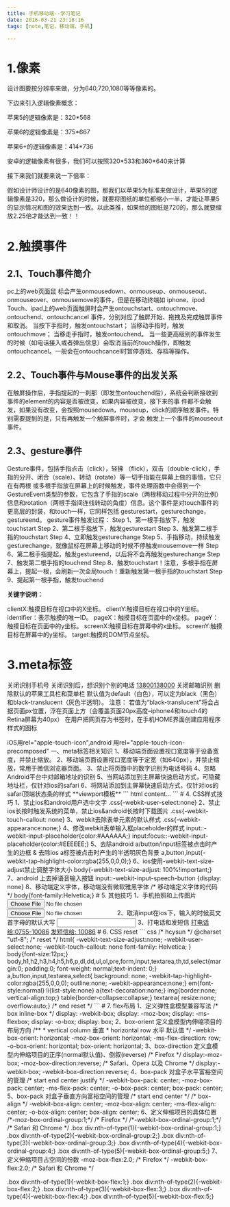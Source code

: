 ```yaml
---
title: 手机移动端--学习笔记
date: 2016-03-21 23:18:16
tags: [note,笔记，移动端，手机]

---
```

# 1.像素
设计图要按分辨率来做，分为640,720,1080等等像素的。

下边来引入逻辑像素概念：

苹果5的逻辑像素是：320*568

苹果6的逻辑像素是：375*667

苹果6+的逻辑像素是：414*736

安卓的逻辑像素有很多，我们可以按照320\*533和360\*640来计算

接下来我们就要来说一下倍率：

假如设计师设计的是640像素的图，那我们以苹果5为标准来做设计，苹果5的逻辑像素是320，那么做设计的时候，就要将图纸的单位都缩小一半，才能让苹果5的显示情况和图的效果达到一致。以此类推，如果给的图纸是720的，那么就要缩放2.25倍才能达到一致！！
# 2.触摸事件
## 2.1、Touch事件简介
pc上的web页面鼠 标会产生onmousedown、onmouseup、onmouseout、onmouseover、onmousemove的事件，但是在移动终端如 iphone、ipod Touch、ipad上的web页面触屏时会产生ontouchstart、ontouchmove、ontouchend、ontouchcancel 事件，分别对应了触屏开始、拖拽及完成触屏事件和取消。
当按下手指时，触发ontouchstart；
当移动手指时，触发ontouchmove；
当移走手指时，触发ontouchend。
当一些更高级别的事件发生的时候（如电话接入或者弹出信息）会取消当前的touch操作，即触发ontouchcancel。一般会在ontouchcancel时暂停游戏、存档等操作。

## 2.2、Touch事件与Mouse事件的出发关系
在触屏操作后，手指提起的一刹那（即发生ontouchend后），系统会判断接收到事件的element的内容是否被改变，如果内容被改变，接下来的事 件都不会触发，如果没有改变，会按照mousedown，mouseup，click的顺序触发事件。特别需要提到的是，只有再触发一个触屏事件时，才会 触发上一个事件的mouseout事件。

## 2.3、gesture事件
Gesture事件，包括手指点击（click），轻拂 （flick），双击（double-click），手指的分开、闭合（scale）、转动（rotate）等一切手指能在屏幕上做的事情，它只在有两根 或多根手指放在屏幕上的时候触发，事件处理函数中会得到一个GestureEvent类型的参数，它包含了手指的scale（两根移动过程中分开的比例） 信息和rotation（两根手指间连线转动的角度）信息。这个事件是对touch事件的更高层的封装，和touch一样，它同样包括 gesturestart，gesturechange，gestureend。
gesture事件触发过程：
Step 1、第一根手指放下，触发touchstart
Step 2、第二根手指放下，触发gesturestart
Step 3、触发第二根手指的touchstart
Step 4、立即触发gesturechange
Step 5、手指移动，持续触发gesturechange，就像鼠标在屏幕上移动的时候不停触发mousemove一样
Step 6、第二根手指提起，触发gestureend，以后将不会再触发gesturechange
Step 7、触发第二根手指的touchend
Step 8、触发touchstart！注意，多根手指在屏幕上，提起一根，会刷新一次全局touch！重新触发第一根手指的touchstart
Step 9、提起第一根手指，触发touchend

**关键字说明：**

clientX:触摸目标在视口中的X坐标。
clientY:触摸目标在视口中的Y坐标。
identifier：表示触摸的唯一ID。
pageX：触摸目标在页面中的x坐标。
pageY：触摸目标在页面中的y坐标。
screenX:触摸目标在屏幕中的x坐标。
screenY:触摸目标在屏幕中的y坐标。
target:触摸的DOM节点坐标。

# 3.meta标签
关闭识别手机号
<meta name="format-detection" content="telephone=no" />
关闭识别后，想识别个别的电话
<a href="tel:13800138000">13800138000</a>
关闭邮箱识别
<meta content="email=no" name="format-detection" />
删除默认的苹果工具栏和菜单栏
<meta name=”apple-mobile-web-app-status-bar-style” content=black” />
默认值为default（白色），可以定为black（黑色）和black-translucent（灰色半透明）。 注意： 若值为“black-translucent”将会占据页面px位置，浮在页面上方（会覆盖页面20px高度–iphone4和itouch4的Retina屏幕为40px） 在用户把网页存为书签时，在手机HOME界面创建应用程序样式的图标
<link rel="apple-touch-icon" href="/static/images/identity/HTML5_Badge_64.png" /> <link rel="apple-touch-icon-precomposed" href="/static/images/identity/HTML5_Badge_64.png" />
iOS用rel="apple-touch-icon",android 用rel="apple-touch-icon-precomposed"   一、meta标签相关知识 1、移动端页面设置视口宽度等于设备宽度，并禁止缩放。
<meta name="viewport" content="width=device-width,initial-scale=1.0,minimum-scale=1.0,maximum-scale=1.0,user-scalable=no" />
2、移动端页面设置视口宽度等于定宽（如640px），并禁止缩放，常用于微信浏览器页面。
<meta name="viewport" content="width=640,initial-scale=1.0,minimum-scale=1.0,maximum-scale=1.0,user-scalable=no" />
3、禁止将页面中的数字识别为电话号码
<meta name="format-detection" content="telephone=no" />
4、忽略Android平台中对邮箱地址的识别
<meta name="format-detection" content="email=no" />
5、当网站添加到主屏幕快速启动方式，可隐藏地址栏，仅针对ios的safari
<meta name="apple-mobile-web-app-capable" content="yes" />
<!-- ios7.0版本以后，safari上已看不到效果 -->
6、将网站添加到主屏幕快速启动方式，仅针对ios的safari顶端状态条的样式
<meta name="apple-mobile-web-app-status-bar-style" content="black" />
<!-- 可选default、black、black-translucent -->
**viewport模板**
``` html
<!DOCTYPE html>
<html>
<head>
<meta charset="utf-8">
<meta content="width=device-width,initial-scale=1.0,maximum-scale=1.0,user-scalable=no" name="viewport">
<meta content="yes" name="apple-mobile-web-app-capable">
<meta content="black" name="apple-mobile-web-app-status-bar-style">
<meta content="telephone=no" name="format-detection">
<meta content="email=no" name="format-detection">
<title>title</title>
<link rel="stylesheet" href="index.css">
</head>

<body>
    content...
</body>

</html>
```
# 4. CSS样式技巧 
1、禁止ios和android用户选中文字
.css{-webkit-user-select:none}
2、禁止ios长按时触发系统的菜单，禁止ios&android长按时下载图片
.css{-webkit-touch-callout: none}
3、webkit去除表单元素的默认样式
.css{-webkit-appearance:none;}
4、修改webkit表单输入框placeholder的样式
input::-webkit-input-placeholder{color:#AAAAAA;}
input:focus::-webkit-input-placeholder{color:#EEEEEE;}
5、去除android a/button/input标签被点击时产生的边框 & 去除ios a标签被点击时产生的半透明灰色背景
a,button,input{-webkit-tap-highlight-color:rgba(255,0,0,0);}
6、ios使用-webkit-text-size-adjust禁止调整字体大小
body{-webkit-text-size-adjust: 100%!important;}
7、android 上去掉语音输入按钮
input::-webkit-input-speech-button {display: none}
8、移动端定义字体，移动端没有微软雅黑字体
/* 移动端定义字体的代码 */
body{font-family:Helvetica;}
# 5. 其他技巧 
1、手机拍照和上传图片
<!-- 选择照片 -->
<input type=file accept="image/*">
<!-- 选择视频 -->
<input type=file accept="video/*">
2、取消input在ios下，输入的时候英文首字母的默认大写
<input autocapitalize="off" autocorrect="off" />
3、打电话和发短信
<a href="tel:0755-10086">打电话给:0755-10086</a>
<a href="sms:10086">发短信给: 10086</a>
# 6. CSS reset
``` css
/* hcysun  */
@charset "utf-8";
/* reset */
html{
    -webkit-text-size-adjust:none;
    -webkit-user-select:none;
    -webkit-touch-callout: none
    font-family: Helvetica;
}
body{font-size:12px;}
body,h1,h2,h3,h4,h5,h6,p,dl,dd,ul,ol,pre,form,input,textarea,th,td,select{margin:0; padding:0; font-weight: normal;text-indent: 0;}
a,button,input,textarea,select{ background: none; -webkit-tap-highlight-color:rgba(255,0,0,0); outline:none; -webkit-appearance:none;}
em{font-style:normal}
li{list-style:none}
a{text-decoration:none;}
img{border:none; vertical-align:top;}
table{border-collapse:collapse;}
textarea{ resize:none; overflow:auto;}
/* end reset */
```
# 7. flex布局 
1、定义弹性盒模型兼容写法
/*
    box
    inline-box
*/
display: -webkit-box;
display: -moz-box;
display: -ms-flexbox;
display: -o-box;
display: box;
2、box-orient 定义盒模型内伸缩项目的布局方向
/**
 * vertical column  垂直
 * horizontal row   水平 默认值
 */
-webkit-box-orient: horizontal;
-moz-box-orient: horizontal;
-ms-flex-direction: row;
-o-box-orient: horizontal;
box-orient: horizontal;
3、box-direction 定义盒模型内伸缩项目的正序(normal默认值)、倒叙(reverse)
/* Firefox */
display:-moz-box;
-moz-box-direction:reverse;
/* Safari、Opera 以及 Chrome */
display:-webkit-box;
-webkit-box-direction:reverse;
4、box-pack 对盒子水平富裕空间的管理
/*
    start
    end
    center
    justify
*/
-webkit-box-pack: center;
-moz-box-pack: center;
-ms-flex-pack: center;
-o-box-pack: center;
box-pack: center;
5、box-pack 对盒子垂直方向富裕空间的管理
/*
    start
    end
    center
*/
/* box-align */
-webkit-box-align: center;
-moz-box-align: center;
-ms-flex-align: center;
-o-box-align: center;
box-align: center;
6、定义伸缩项目的具体位置
/*-moz-box-ordinal-group:1;*/ /* Firefox */
/*-webkit-box-ordinal-group:1;*/ /* Safari 和 Chrome */
.box div:nth-of-type(1){-webkit-box-ordinal-group:1;}
.box div:nth-of-type(2){-webkit-box-ordinal-group:2;}
.box div:nth-of-type(3){-webkit-box-ordinal-group:3;}
.box div:nth-of-type(4){-webkit-box-ordinal-group:4;}
.box div:nth-of-type(5){-webkit-box-ordinal-group:5;}
7、定义伸缩项目占空间的份数
-moz-box-flex:2.0; /* Firefox */
-webkit-box-flex:2.0; /* Safari 和 Chrome */

.box div:nth-of-type(1){-webkit-box-flex:1;}
.box div:nth-of-type(2){-webkit-box-flex:2;}
.box div:nth-of-type(3){-webkit-box-flex:3;}
.box div:nth-of-type(4){-webkit-box-flex:4;}
.box div:nth-of-type(5){-webkit-box-flex:5;}